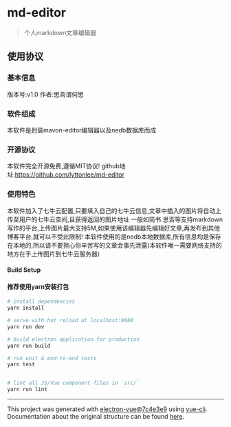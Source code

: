 # md-editor

> 个人markdown文章编辑器

## 使用协议
### 基本信息
版本号:v1.0
作者:思吾谓何思
### 软件组成
本软件是封装mavon-editor编辑器以及nedb数据库而成
### 开源协议</h3>
本软件完全开源免费,遵循MIT协议!
github地址:https://github.com/lyttonlee/md-editor
### 使用特色
本软件加入了七牛云配置,只要填入自己的七牛云信息,文章中插入的图片将自动上传至用户的七牛云空间,且获得返回的图片地址
一般如简书.思否等支持markdown写作的平台,上传图片最大支持5M,如果使用该编辑器先编辑好文章,再发布到其他博客平台,就可以不受此限制!
本软件使用的是nedb本地数据库,所有信息均是保存在本地的,所以请不要担心你辛苦写的文章会事先泄露(本软件唯一需要网络支持的地方在于上传图片到七牛云服务器)

#### Build Setup
#### 推荐使用yarn安装打包
``` bash
# install dependencies
yarn install

# serve with hot reload at localhost:9080
yarn run dev

# build electron application for production
yarn run build

# run unit & end-to-end tests
yarn test


# lint all JS/Vue component files in `src/`
yarn run lint

```

---

This project was generated with [electron-vue](https://github.com/SimulatedGREG/electron-vue)@[7c4e3e9](https://github.com/SimulatedGREG/electron-vue/tree/7c4e3e90a772bd4c27d2dd4790f61f09bae0fcef) using [vue-cli](https://github.com/vuejs/vue-cli). Documentation about the original structure can be found [here](https://simulatedgreg.gitbooks.io/electron-vue/content/index.html).
